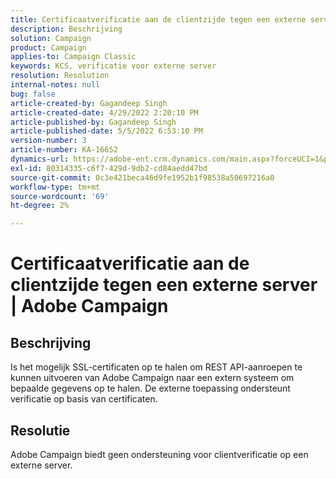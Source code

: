 ```yaml
---
title: Certificaatverificatie aan de clientzijde tegen een externe server | Adobe Campaign
description: Beschrijving
solution: Campaign
product: Campaign
applies-to: Campaign Classic
keywords: KCS, verificatie voor externe server
resolution: Resolution
internal-notes: null
bug: false
article-created-by: Gagandeep Singh
article-created-date: 4/29/2022 2:20:10 PM
article-published-by: Gagandeep Singh
article-published-date: 5/5/2022 6:53:10 PM
version-number: 3
article-number: KA-16652
dynamics-url: https://adobe-ent.crm.dynamics.com/main.aspx?forceUCI=1&pagetype=entityrecord&etn=knowledgearticle&id=5b70dc75-c7c7-ec11-a7b6-0022480a1de4
exl-id: 80314335-c6f7-429d-9db2-cd84aedd47bd
source-git-commit: 0c3e421beca46d9fe1952b1f98538a50697216a0
workflow-type: tm+mt
source-wordcount: '69'
ht-degree: 2%

---
```


# Certificaatverificatie aan de clientzijde tegen een externe server | Adobe Campaign

## Beschrijving


Is het mogelijk SSL-certificaten op te halen om REST API-aanroepen te kunnen uitvoeren van Adobe Campaign naar een extern systeem om bepaalde gegevens op te halen. De externe toepassing ondersteunt verificatie op basis van certificaten.


## Resolutie


Adobe Campaign biedt geen ondersteuning voor clientverificatie op een externe server.
